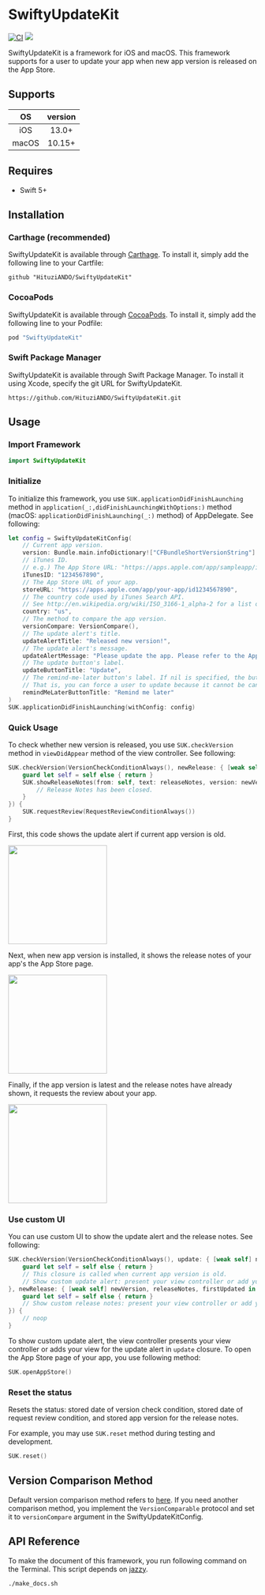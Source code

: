# SwiftyUpdateKit

[![CI](https://github.com/HituziANDO/SwiftyUpdateKit/actions/workflows/ci.yml/badge.svg?branch=main)](https://github.com/HituziANDO/SwiftyUpdateKit/actions/workflows/ci.yml)
<img src="https://raw.githubusercontent.com/HituziANDO/SwiftyUpdateKit/main/docs/ios/badge.svg">

SwiftyUpdateKit is a framework for iOS and macOS. This framework supports for a user to update your app when new app version is released on the App Store.

## Supports

|OS|version|
|:-:|:-:|
|iOS|13.0+|
|macOS|10.15+|

## Requires

- Swift 5+

## Installation

### Carthage (recommended)

SwiftyUpdateKit is available through [Carthage](https://github.com/Carthage/Carthage). To install it, simply add the following line to your Cartfile:

```
github "HituziANDO/SwiftyUpdateKit"
```

### CocoaPods

SwiftyUpdateKit is available through [CocoaPods](http://cocoapods.org). To install it, simply add the following line to your Podfile:
	
```ruby
pod "SwiftyUpdateKit"
```

### Swift Package Manager

SwiftyUpdateKit is available through Swift Package Manager. To install it using Xcode, specify the git URL for SwiftyUpdateKit.
	
```
https://github.com/HituziANDO/SwiftyUpdateKit.git
```

## Usage

### Import Framework

```swift
import SwiftyUpdateKit
```

### Initialize

To initialize this framework, you use `SUK.applicationDidFinishLaunching` method in `application(_:,didFinishLaunchingWithOptions:)` method (macOS: `applicationDidFinishLaunching(_:)` method) of AppDelegate. See following:

```swift
let config = SwiftyUpdateKitConfig(
    // Current app version.
    version: Bundle.main.infoDictionary!["CFBundleShortVersionString"] as! String,
    // iTunes ID.
    // e.g.) The App Store URL: "https://apps.apple.com/app/sampleapp/id1234567890" -> iTunesID is 1234567890
    iTunesID: "1234567890",
    // The App Store URL of your app.
    storeURL: "https://apps.apple.com/app/your-app/id1234567890",
    // The country code used by iTunes Search API.
    // See http://en.wikipedia.org/wiki/ISO_3166-1_alpha-2 for a list of ISO Country Codes.
    country: "us",
    // The method to compare the app version.
    versionCompare: VersionCompare(),
    // The update alert's title.
    updateAlertTitle: "Released new version!",
    // The update alert's message.
    updateAlertMessage: "Please update the app. Please refer to the App Store for details of the update contents.",
    // The update button's label.
    updateButtonTitle: "Update",
    // The remind-me-later button's label. If nil is specified, the button is hidden.
    // That is, you can force a user to update because it cannot be canceled.
    remindMeLaterButtonTitle: "Remind me later"
)
SUK.applicationDidFinishLaunching(withConfig: config)
```

### Quick Usage

To check whether new version is released, you use `SUK.checkVersion` method in `viewDidAppear` method of the view controller. See following:

```swift
SUK.checkVersion(VersionCheckConditionAlways(), newRelease: { [weak self] newVersion, releaseNotes, firstUpdated in
    guard let self = self else { return }
    SUK.showReleaseNotes(from: self, text: releaseNotes, version: newVersion) {
        // Release Notes has been closed.
    }
}) {
    SUK.requestReview(RequestReviewConditionAlways())
}
```

First, this code shows the update alert if current app version is old.

<img src="./readme-images/update_alert.png" width="200">

Next, when new app version is installed, it shows the release notes of your app's the App Store page.

<img src="./readme-images/release_notes.png" width="200">

Finally, if the app version is latest and the release notes have already shown, it requests the review about your app.

<img src="./readme-images/request_review.png" width="200">

### Use custom UI

You can use custom UI to show the update alert and the release notes. See following:

```swift
SUK.checkVersion(VersionCheckConditionAlways(), update: { [weak self] newVersion, releaseNotes in
    guard let self = self else { return }
    // This closure is called when current app version is old.
    // Show custom update alert: present your view controller or add your view for the update alert.
}, newRelease: { [weak self] newVersion, releaseNotes, firstUpdated in
    guard let self = self else { return }
    // Show custom release notes: present your view controller or add your view to show the release notes.
}) {
    // noop
}
```

To show custom update alert, the view controller presents your view controller or adds your view for the update alert in `update` closure. To open the App Store page of your app, you use following method:

```swift
SUK.openAppStore()
```

### Reset the status

Resets the status: stored date of version check condition, stored date of request review condition, and stored app version for the release notes.

For example, you may use `SUK.reset` method during testing and development.

```swift
SUK.reset()
```

## Version Comparison Method

Default version comparison method refers to [here](https://github.com/HituziANDO/SwiftyUpdateKit/blob/main/Framework/Sources/VersionCompare.swift#L26). If you need another comparison method, you implement the `VersionComparable` protocol and set it to `versionCompare` argument in the SwiftyUpdateKitConfig.

## API Reference

To make the document of this framework, you run following command on the Terminal. This script depends on [jazzy](https://github.com/realm/jazzy).

```
./make_docs.sh
```
